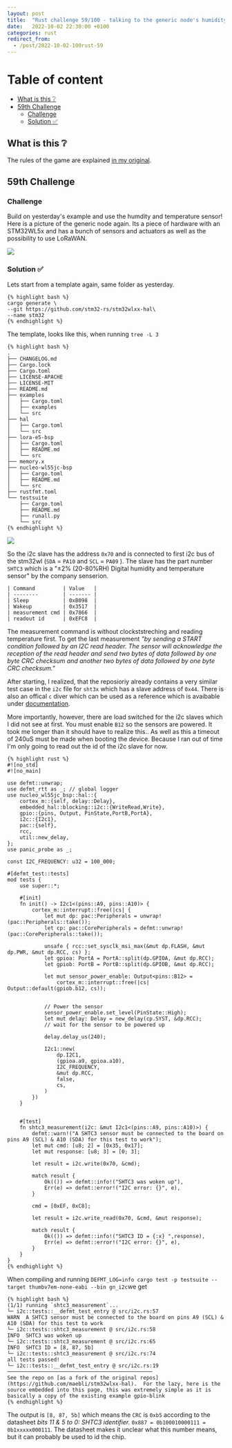 ```yaml
---
layout: post
title:  "Rust challenge 59/100 - talking to the generic node's humidity and temperature sensor"
date:   2022-10-02 22:30:00 +0100
categories: rust
redirect_from:
  - /post/2022-10-02-100rust-59
---
```



#  Table of content
<!-- MarkdownTOC autolink="true" -->

- [What is this :grey_question:](#what-is-this-grey_question)
- [59th Challenge](#59th-challenge)
    - [Challenge](#challenge)
    - [Solution :white_check_mark:](#solution-white_check_mark)

<!-- /MarkdownTOC -->

## What is this :grey_question: 

The rules of the game are explained [in my original](https://maebli.github.io/rust/2021/10/18/100rust.html). 

## 59th Challenge
### Challenge

Build on yesterday's example and use the humdity and temperature sensor! 
Here is a picture of the generic node again. Its a piece of hardware with an STM32WL5x and has a bunch of sensors and actuators
as well as the possibility to use LoRaWAN.

![](/assets/img/genericnode.png)

### Solution :white_check_mark:

Lets start from a template again, same folder as yesterday. 

    {% highlight bash %}
    cargo generate \
    --git https://github.com/stm32-rs/stm32wlxx-hal\
    --name stm32
    {% endhighlight %}

The template, looks like this, when running `tree -L 3`

    {% highlight bash %}
    .
    ├── CHANGELOG.md
    ├── Cargo.lock
    ├── Cargo.toml
    ├── LICENSE-APACHE
    ├── LICENSE-MIT
    ├── README.md
    ├── examples
    │   ├── Cargo.toml
    │   ├── examples
    │   └── src
    ├── hal
    │   ├── Cargo.toml
    │   └── src
    ├── lora-e5-bsp
    │   ├── Cargo.toml
    │   ├── README.md
    │   └── src
    ├── memory.x
    ├── nucleo-wl55jc-bsp
    │   ├── Cargo.toml
    │   ├── README.md
    │   └── src
    ├── rustfmt.toml
    └── testsuite
        ├── Cargo.toml
        ├── README.md
        ├── runall.py
        └── src
    {% endhighlight %}



![](/assets/img/humiditiytempi2cslave.png)

So the i2c slave has the address `0x70` and is connected to first i2c bus of the stm32wl (`SDA` = `PA10` and `SCL` = `PA09` ). The slave has the part number `SHTC3` which is a "±2% (20-80%RH) Digital humidity and temperature sensor" by the company senserion. 

    | Command         | Value   |
    | --------        | ------- |
    | Sleep           | 0xB098  |
    | Wakeup          | 0x3517  |
    | measurement cmd | 0x7866  |
    | readout id      | 0xEFC8  |


The measurement command is without clockststreching and reading temperature first. To get the last measurement *"by sending a START condition followed by an I2C read header. The sensor will acknowledge the reception of the read header and send two bytes of data followed by one byte CRC checksum and another two bytes of data followed by one byte CRC checksum."*

After starting, I realized, that the reposioriy already contains a very similar test case in the `i2c` file for `sht3x` which has a slave address of `0x44`. There is also an offical `c` diver which can be used as a reference which is avaibable under [documentation](https://github.com/Sensirion/embedded-sht). 

More importantly, however, there are load switched for the i2c slaves which I did not see at first. You must enable `B12` so the sensors are powered. It took me longer than it should have to realize this.. As well as this a timeout of 240uS must be made when booting the device. Because I ran out of time I'm only going to read out the id of the i2c slave for now. 


    {% highlight rust %}
    #![no_std]
    #![no_main]

    use defmt::unwrap;
    use defmt_rtt as _; // global logger
    use nucleo_wl55jc_bsp::hal::{
        cortex_m::{self, delay::Delay},
        embedded_hal::blocking::i2c::{WriteRead,Write},
        gpio::{pins, Output, PinState,PortB,PortA},
        i2c::{I2c1},
        pac::{self},
        rcc,
        util::new_delay,
    };
    use panic_probe as _;

    const I2C_FREQUENCY: u32 = 100_000;

    #[defmt_test::tests]
    mod tests {
        use super::*;

        #[init]
        fn init() -> I2c1<(pins::A9, pins::A10)> {
            cortex_m::interrupt::free(|cs| {
                let mut dp: pac::Peripherals = unwrap!(pac::Peripherals::take());
                let cp: pac::CorePeripherals = defmt::unwrap!(pac::CorePeripherals::take());

                unsafe { rcc::set_sysclk_msi_max(&mut dp.FLASH, &mut dp.PWR, &mut dp.RCC, cs) };
                let gpioa: PortA = PortA::split(dp.GPIOA, &mut dp.RCC);
                let gpiob: PortB = PortB::split(dp.GPIOB, &mut dp.RCC);
     
                let mut sensor_power_enable: Output<pins::B12> =
                    cortex_m::interrupt::free(|cs| Output::default(gpiob.b12, cs));


                // Power the sensor
                sensor_power_enable.set_level(PinState::High);
                let mut delay: Delay = new_delay(cp.SYST, &dp.RCC);
                // wait for the sensor to be powered up

                delay.delay_us(240);

                I2c1::new(
                    dp.I2C1,
                    (gpioa.a9, gpioa.a10),
                    I2C_FREQUENCY,
                    &mut dp.RCC,
                    false,
                    cs,
                )
            })
        }


        #[test]
        fn shtc3_measurement(i2c: &mut I2c1<(pins::A9, pins::A10)>) {
            defmt::warn!("A SHTC3 sensor must be connected to the board on pins A9 (SCL) & A10 (SDA) for this test to work");
            let mut cmd: [u8; 2] = [0x35, 0x17];
            let mut response: [u8; 3] = [0; 3];

            let result = i2c.write(0x70, &cmd);

            match result {
                Ok(()) => defmt::info!("SHTC3 was woken up"),
                Err(e) => defmt::error!("I2C error: {}", e),
            }

            cmd = [0xEF, 0xC8];

            let result = i2c.write_read(0x70, &cmd, &mut response);

            match result {
                Ok(()) => defmt::info!("SHTC3 ID = {:x} ",response),
                Err(e) => defmt::error!("I2C error: {}", e),
            }
        }
    }
    {% endhighlight %}

When compiling and running `DEFMT_LOG=info cargo test -p testsuite --target thumbv7em-none-eabi --bin gn_i2c`we get 


    {% highlight bash %}
    (1/1) running `shtc3_measurement`...
    └─ i2c::tests::__defmt_test_entry @ src/i2c.rs:57
    WARN  A SHTC3 sensor must be connected to the board on pins A9 (SCL) & A10 (SDA) for this test to work
    └─ i2c::tests::shtc3_measurement @ src/i2c.rs:58
    INFO  SHTC3 was woken up
    └─ i2c::tests::shtc3_measurement @ src/i2c.rs:65
    INFO  SHTC3 ID = [8, 87, 5b] 
    └─ i2c::tests::shtc3_measurement @ src/i2c.rs:74
    all tests passed!
    └─ i2c::tests::__defmt_test_entry @ src/i2c.rs:19
    ───────────────────────────────────────────────
    See the repo on [as a fork of the original repos](https://github.com/maebli/stm32wlxx-hal).  For the lazy, here is the source embedded into this page, this was extremely simple as it is basically a copy of the existing example gpio-blink
    {% endhighlight %}


The output is `[8, 87, 5b]` which means the `CRC` is `0xb5` according to the datasheet *bits 11 & 5 to 0: SHTC3 identifier.* `0x887 = 0b100010000111 = 0b1xxxxx000111`. The datasheet makes it unclear what this number means, but it can probably be used to id the chip.

